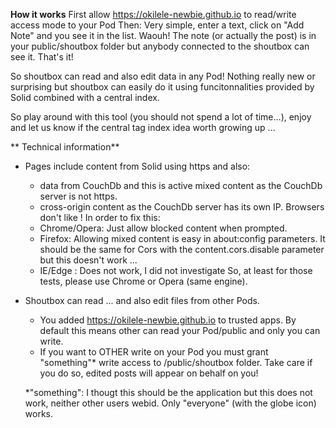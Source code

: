 **How it works** 
First allow https://okilele-newbie.github.io to read/write access mode to your Pod
Then:
Very simple, enter a text, click on "Add Note" and you see it in the list. Waouh!
The note (or actually the post) is in your public/shoutbox folder but anybody connected to the shoutbox can see it.
That's it!

So shoutbox can read and also edit data in any Pod! Nothing really new or surprising but shoutbox can easily do it using funcitonnalities provided by Solid combined with a central index.

So play around with this tool (you should not spend a lot of time...), enjoy and let us know if the central tag index idea worth growing up ...

** Technical information**
- Pages include content from Solid using https and also:
  - data from CouchDb and this is active mixed content as the CouchDb server is not https.
  - cross-origin content as  the CouchDb server has its own IP.
Browsers don't like !
In order to fix this:
  - Chrome/Opera: Just allow blocked content when prompted.
  - Firefox: Allowing mixed content is easy in about:config parameters. It should be the same for Cors with the content.cors.disable parameter but this doesn't work ...
  - IE/Edge : Does not work, I did not investigate
So, at least for those tests, please use Chrome or Opera (same engine).

- Shoutbox can read ... and also edit files from other Pods.
  - You added https://okilele-newbie.github.io to trusted apps. By default this means other can read your Pod/public and only you can write.
  - If you want to OTHER write on your Pod you must grant "something"* write access to /public/shoutbox folder. Take care if you do so, edited posts will appear on behalf on you!    
  
  *"something": I thougt this should be the application but this does not work, neither other users webid. Only "everyone" (with the globe icon) works.
  
